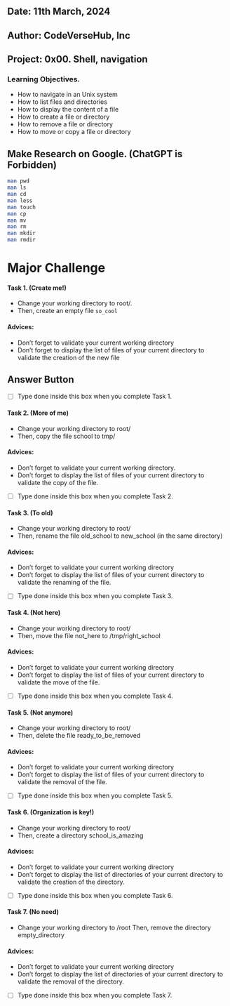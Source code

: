 ## Date: 11th March, 2024
## Author: CodeVerseHub, Inc
## Project: 0x00. Shell, navigation

### Learning Objectives.
* How to navigate in an Unix system
* How to list files and directories
* How to display the content of a file
* How to create a file or directory
* How to remove a file or directory
* How to move or copy a file or directory

## Make Research on Google. (ChatGPT is Forbidden)
```bash
man pwd
man ls
man cd
man less
man touch
man cp
man mv
man rm
man mkdir
man rmdir
```

# Major Challenge
#### Task 1. (Create me!)
* Change your working directory to root/.
* Then, create an empty file `so_cool`

#### Advices:
* Don’t forget to validate your current working directory
* Don’t forget to display the list of files of your current directory to validate the creation of the new file
## Answer Button
- [ ] Type done inside this box when you complete Task 1.


#### Task 2. (More of me)
* Change your working directory to root/
* Then, copy the file school to tmp/

#### Advices:
* Don’t forget to validate your current working directory.
* Don’t forget to display the list of files of your current directory to validate the copy of the file.
- [ ] Type done inside this box when you complete Task 2.


#### Task 3. (To old)
* Change your working directory to root/
* Then, rename the file old_school to new_school (in the same directory)

#### Advices:
* Don’t forget to validate your current working directory
* Don’t forget to display the list of files of your current directory to validate the renaming of the file.
- [ ] Type done inside this box when you complete Task 3.


#### Task 4. (Not here)
* Change your working directory to root/
* Then, move the file not_here to /tmp/right_school

#### Advices:
* Don’t forget to validate your current working directory
* Don’t forget to display the list of files of your current directory to validate the move of the file.
- [ ] Type done inside this box when you complete Task 4.


#### Task 5. (Not anymore)
* Change your working directory to root/
* Then, delete the file ready_to_be_removed

#### Advices:
* Don’t forget to validate your current working directory
* Don’t forget to display the list of files of your current directory to validate the removal of the file.
- [ ] Type done inside this box when you complete Task 5.


#### Task 6. (Organization is key!)
* Change your working directory to root/
* Then, create a directory school_is_amazing

#### Advices:
* Don’t forget to validate your current working directory
* Don’t forget to display the list of directories of your current directory to validate the creation of the directory.
- [ ] Type done inside this box when you complete Task 6.


#### Task 7. (No need)
* Change your working directory to /root
Then, remove the directory empty_directory

#### Advices:
* Don’t forget to validate your current working directory
* Don’t forget to display the list of directories of your current directory to validate the removal of the directory.
- [ ] Type done inside this box when you complete Task 7.

